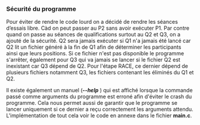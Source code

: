 ### Sécurité du programme 

Pour éviter de rendre le code lourd on a décidé de rendre les séances d’essais libre. Càd on peut passer au P2 sans 
avoir exécuter P1. Par contre quand on passe au séances de qualifications surtout au Q2 et Q3, on a ajouté de la sécurité. 
Q2 sera jamais exécuter si Q1 n'a jamais été lancé car Q2 lit un fichier généré à la fin de Q1 afin de déterminer les 
participants ainsi que leurs positions. Si ce fichier n'est pas disponible le programme s'arrêter, également pour Q3 qui va 
jamais se lancer si le fichier Q2 est inexistant car Q3 dépend de Q2. Pour l'étape RACE, ce dernier dépend de 
plusieurs fichiers notamment Q3, les fichiers contenant les éliminés du Q1 et Q2. 

Il existe également un manuel (**_--help_** ) qui est affiché lorsque la commande passé comme arguments du programme est erroné afin 
d'éviter le crash du programme. Cela nous permet aussi de garantir que le programme se lancer uniquement si ce dernier a reçu correctement 
les arguments attendu. L'implémentation de tout cela voir le code en annexe dans le fichier **main.c**.  
